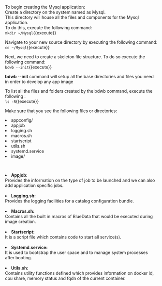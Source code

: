 To begin creating the Mysql application:<br>
Create a directory on the system named as Mysql.<br>This directory will house all the files and components for the Mysql application.<br>To do this, execute the following command:<br>
`mkdir ~/Mysql`{{execute}}<br>

Navigate to your new source directory by executing the following command:<br>
`cd ~/Mysql`{{execute}}<br>

Next, we need to create a skeleton file structure. To do so execute the following command:<br>
`bdwb --init`{{execute}}

<b>bdwb --init</b> command will setup all the base directories and files you need in order to develop any app image

To list all the files and folders created by the bdwb command, execute the following :<br>
`ls -R`{{execute}}

Make sure that you see the following files or directories:
<li>appconfig/</li>
<li>appjob</li>
<li>logging.sh</li>  
<li>macros.sh</li>  
<li>startscript</li>  
<li>utils.sh</li>
<li>systemd.service</li>
<li>image/</li>

<br><b><li>Appjob:</li></b> Provides the information on the type of job to be launched and we can also add application specific jobs.
<br>
<br><b><li>Logging.sh:</li></b> Provides the logging facilities for a catalog configuration bundle.
<br> 
<br><b><li>Macros.sh:</li></b> Contains all the built in macros of BlueData that would be executed during image creation.
<br>
<br><b><li>Startscript:</li></b> It is a script file which contains code to start all service(s).
<br> 
<br><b><li>Systemd.service:</li></b> It is used to bootstrap the user space and to manage system processes after booting.
<br>
<br><b><li>Utils.sh:</li></b> Contains utility functions defined which provides information on docker id, cpu share, memory status and fqdn of the current container.

